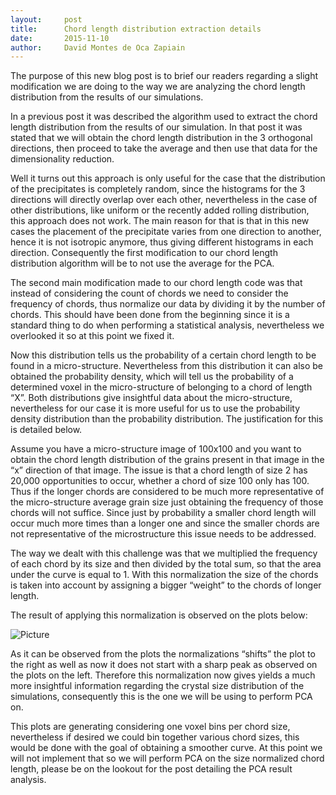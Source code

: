 ```yaml
---
layout:     post
title:      Chord length distribution extraction details
date:       2015-11-10
author:     David Montes de Oca Zapiain
---
```


The purpose of this new blog post is to brief our readers regarding a slight modification we are doing to the way we are analyzing the chord length distribution from the results of our simulations.


In a previous post it was described the algorithm used to extract the chord length distribution from the results of our simulation. In that post it was stated that we will obtain the chord length distribution in the 3 orthogonal directions, then proceed to take the average and then use that data for the dimensionality reduction. 


Well it turns out this approach is only useful for the case that the distribution of the precipitates is completely random, since the histograms for the 3 directions will directly overlap over each other, nevertheless in the case of other distributions, like uniform or the recently added rolling distribution, this approach does not work. The main reason for that is that in this new cases the placement of the precipitate varies from one direction to another, hence it is not isotropic anymore, thus giving different histograms in each direction. Consequently the first modification to our chord length distribution algorithm will be to not use the average for the PCA.


The second main modification made to our chord length code was that instead of considering the count of chords we need to consider the frequency of chords, thus normalize our data by dividing it by the number of chords. This should have been done from the beginning since it is a standard thing to do when performing a statistical analysis, nevertheless we overlooked it so at this point we fixed it.


Now this distribution tells us the probability of a certain chord length to be found in a micro-structure. Nevertheless from this distribution it can also be obtained the probability density, which will tell us the probability of a determined voxel in the micro-structure of belonging to a chord of length “X”. Both distributions give insightful data about the micro-structure, nevertheless for our case it is more useful for us to use the probability density distribution than the probability distribution. The justification for this is detailed below. 


Assume you have a micro-structure image of 100x100 and you want to obtain the chord length distribution of the grains present in that image in the “x” direction of that image. The issue is that a chord length of size 2 has 20,000 opportunities to occur, whether a chord of size 100 only has 100. Thus if the longer chords are considered to be much more representative of the micro-structure average grain size just obtaining the frequency of those chords will not suffice. Since just by probability a smaller chord length will occur much more times than a longer one and since the smaller chords are not representative of the microstructure this issue needs to be addressed.


The way we dealt with this challenge was that we multiplied the frequency of each chord by its size and then divided by the total sum, so that the area under the curve is equal to 1. With this normalization the size of the chords is taken into account by assigning a bigger “weight” to the chords of longer length. 


The result of applying this normalization is observed on the plots below:

![Picture](https://cloud.githubusercontent.com/assets/12492589/11170285/59b23cde-8b9d-11e5-97e7-1b3afe92195c.JPG)

As it can be observed from the plots the normalizations “shifts” the plot to the right as well as now it does not start with a sharp peak as observed on the plots on the left. Therefore this normalization now gives yields a much more insightful information regarding the crystal size distribution of the simulations, consequently this is the one we will be using to perform PCA on.


This plots are generating considering one voxel bins per chord size, nevertheless if desired we could bin together various chord sizes, this would be done with the goal of obtaining a smoother curve. At this point we will not implement that so we will perform PCA on the size normalized chord length, please be on the lookout for the post detailing the PCA result analysis. 

